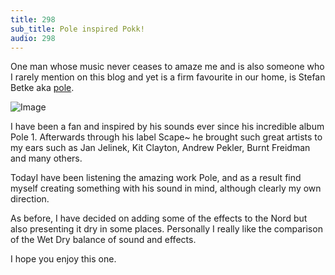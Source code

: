 ```yaml
---
title: 298
sub_title: Pole inspired Pokk!
audio: 298
---
```

One man whose music never ceases to amaze me and is also someone who I rarely mention on this blog and yet is a firm favourite in our home, is Stefan Betke aka <a href="http://pole-music.com/" title="pole">pole</a>.

![Image](/assets/img/Snd-298.png)

I have been a fan and inspired by his sounds ever since his incredible album Pole 1. Afterwards through his label Scape~ he brought such great artists to my ears such as Jan Jelinek, Kit Clayton, Andrew Pekler, Burnt Freidman and many others.

TodayI have been listening the amazing work Pole, and as a result find myself creating something with his sound in mind, although clearly my own direction.

As before, I have decided on adding some of the effects to the Nord but also presenting it dry in some places. Personally I really like the comparison of the Wet Dry balance of sound and effects.

I hope you enjoy this one.